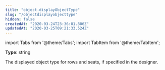 ```yaml
---
title: "object.displayObjectType"
slug: "/objectdisplayobjecttype"
hidden: false
createdAt: "2020-03-24T23:36:01.806Z"
updatedAt: "2020-03-25T09:21:33.524Z"
---
```


import Tabs from '@theme/Tabs';
import TabItem from '@theme/TabItem';

**Type**: string  

The displayed object type for rows and seats, if specified in the designer.
